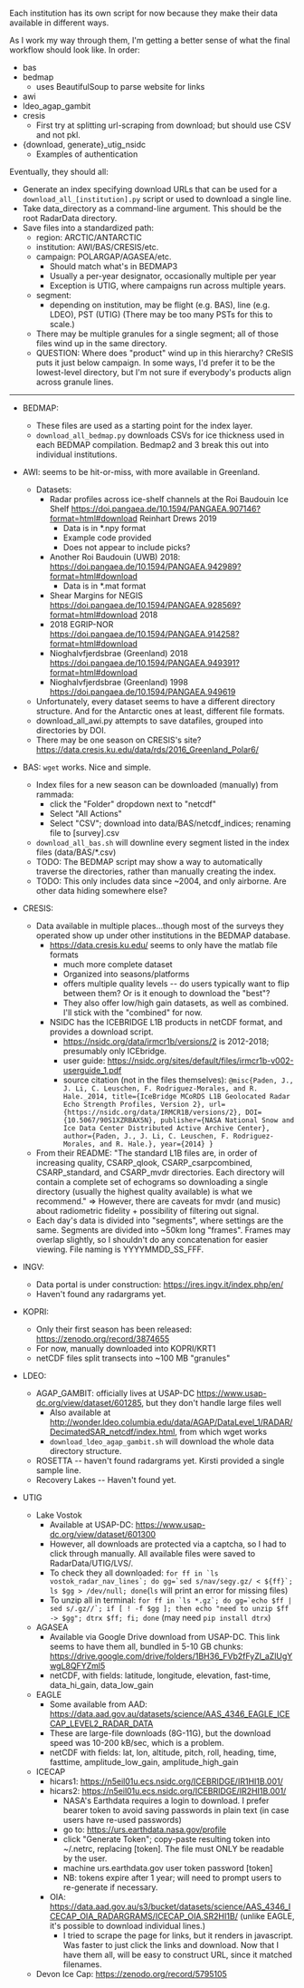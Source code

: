 Each institution has its own script for now because they make their data available in different ways.

As I work my way through them, I'm getting a better sense of what
the final workflow should look like. In order:
* bas
* bedmap
  * uses BeautifulSoup to parse website for links
* awi
* ldeo_agap_gambit
* cresis
  * First try at splitting url-scraping from download; but should use CSV and not pkl.
* {download, generate}_utig_nsidc
  * Examples of authentication

Eventually, they should all:
* Generate an index specifying download URLs that can be used for a `download_all_[institution].py` script or used to download a single line.
* Take data_directory as a command-line argument. This should be the root RadarData directory.
* Save files into a standardized path:
  * region: ARCTIC/ANTARCTIC
  * institution: AWI/BAS/CRESIS/etc.
  * campaign: POLARGAP/AGASEA/etc.
    * Should match what's in BEDMAP3
    * Usually a per-year designator, occasionally multiple per year
    * Exception is UTIG, where campaigns run across multiple years.
  * segment:
    * depending on institution, may be flight (e.g. BAS), line (e.g. LDEO), PST (UTIG) (There may be too many PSTs for this to scale.)
  * There may be multiple granules for a single segment; all of those files wind up in the same directory.
  * QUESTION: Where does "product" wind up in this hierarchy? CReSIS puts it just below campaign. In some ways, I'd prefer it to be the lowest-level directory, but I'm not sure if everybody's products align across granule lines.

--------------------

* BEDMAP:
  * These files are used as a starting point for the index layer.
  * `download_all_bedmap.py` downloads CSVs for ice thickness used in each BEDMAP compilation. Bedmap2 and 3 break this out into individual institutions.

* AWI: seems to be hit-or-miss, with more available in Greenland.
  * Datasets:
    * Radar profiles across ice-shelf channels at the Roi Baudouin Ice Shelf https://doi.pangaea.de/10.1594/PANGAEA.907146?format=html#download Reinhart Drews 2019
      * Data is in *.npy format
      * Example code provided
      * Does not appear to include picks?
    * Another Roi Baudouin (UWB) 2018: https://doi.pangaea.de/10.1594/PANGAEA.942989?format=html#download
      * Data is in *.mat format
    *  Shear Margins for NEGIS https://doi.pangaea.de/10.1594/PANGAEA.928569?format=html#download 2018
    * 2018 EGRIP-NOR https://doi.pangaea.de/10.1594/PANGAEA.914258?format=html#download
    * Nioghalvfjerdsbrae (Greenland) 2018 https://doi.pangaea.de/10.1594/PANGAEA.949391?format=html#download
    * Nioghalvfjerdsbrae (Greenland) 1998 https://doi.pangaea.de/10.1594/PANGAEA.949619
  * Unfortunately, every dataset seems to have a different directory structure. And for the Antarctic ones at least, different file formats.
  * download_all_awi.py attempts to save datafiles, grouped into directories by DOI.
  * There may be one season on CRESIS's site? https://data.cresis.ku.edu/data/rds/2016_Greenland_Polar6/

* BAS: `wget` works. Nice and simple.
  * Index files for a new season can be downloaded (manually) from rammada:
    * click the "Folder" dropdown next to "netcdf"
    * Select "All Actions"
    * Select "CSV"; download into data/BAS/netcdf_indices; renaming file to [survey].csv
  *  `download_all_bas.sh` will downline every segment listed in the index files (data/BAS/*.csv)
  * TODO: The BEDMAP script may show a way to automatically traverse the directories, rather than manually creating the index.
  * TODO: This only includes data since ~2004, and only airborne. Are other data hiding somewhere else?

* CRESIS:
  * Data available in multiple places...though most of the surveys they operated show up under other institutions in the BEDMAP database.
    * https://data.cresis.ku.edu/ seems to only have the matlab file formats
      * much more complete dataset
      * Organized into seasons/platforms
      * offers multiple quality levels -- do users typically want to flip between them? Or is it enough to download the "best"?
      * They also offer low/high gain datasets, as well as combined. I'll stick with the "combined" for now.
    * NSIDC has the ICEBRIDGE L1B products in netCDF format, and provides a download script.
      * https://nsidc.org/data/irmcr1b/versions/2 is 2012-2018; presumably only ICEbridge.
      * user guide: https://nsidc.org/sites/default/files/irmcr1b-v002-userguide_1.pdf
      * source citation (not in the files themselves): `@misc{Paden, J., J. Li, C. Leuschen, F. Rodriguez-Morales, and R. Hale._2014, title={IceBridge MCoRDS L1B Geolocated Radar Echo Strength Profiles, Version 2}, url={https://nsidc.org/data/IRMCR1B/versions/2}, DOI={10.5067/90S1XZRBAX5N}, publisher={NASA National Snow and Ice Data Center Distributed Active Archive Center}, author={Paden, J., J. Li, C. Leuschen, F. Rodriguez-Morales, and R. Hale.}, year={2014} }`
  * From their README: "The standard L1B files are, in order of increasing quality, CSARP_qlook, CSARP_csarpcombined, CSARP_standard, and CSARP_mvdr directories. Each directory will contain a complete set of echograms so downloading a single directory (usually the highest quality available) is what we recommend." => However, there are caveats for mvdr (and music) about radiometric fidelity + possibility of filtering out signal.
  * Each day's data is divided into "segments", where settings are the same. Segments are divided into ~50km long "frames". Frames may overlap slightly, so I shouldn't do any concatenation for easier viewing. File naming is YYYYMMDD_SS_FFF.

* INGV:
  * Data portal is under construction: https://ires.ingv.it/index.php/en/
  * Haven't found any radargrams yet.

* KOPRI:
  * Only their first season has been released: https://zenodo.org/record/3874655
  * For now, manually downloaded into KOPRI/KRT1
  * netCDF files split transects into ~100 MB "granules"

* LDEO:
  * AGAP_GAMBIT: officially lives at USAP-DC https://www.usap-dc.org/view/dataset/601285, but they don't handle large files well
    * Also available at http://wonder.ldeo.columbia.edu/data/AGAP/DataLevel_1/RADAR/DecimatedSAR_netcdf/index.html, from which wget works
    * `download_ldeo_agap_gambit.sh` will download the whole data directory structure.
  * ROSETTA -- haven't found radargrams yet. Kirsti provided a single sample line.
  * Recovery Lakes -- Haven't found yet.

* UTIG
  * Lake Vostok
    * Available at USAP-DC: https://www.usap-dc.org/view/dataset/601300
    * However, all downloads are protected via a captcha, so I had to click through manually. All available files were saved to RadarData/UTIG/LVS/.
    * To check they all downloaded: ```for ff in `ls vostok_radar_nav_lines`; do gg=`sed s/nav/segy.gz/ < ${ff}`; ls $gg > /dev/null; done```(`ls` will print an error for missing files)
    * To unzip all in terminal: ```for ff in `ls *.gz`; do gg=`echo $ff | sed s/.gz//`; if [ ! -f $gg ]; then echo "need to unzip $ff -> $gg"; dtrx $ff; fi; done``` (may need `pip install dtrx`)
  * AGASEA
    * Available via Google Drive download from USAP-DC. This link seems to have them all, bundled in 5-10 GB chunks: https://drive.google.com/drive/folders/1BH36_FVb2fFyZl_aZlUgYwgL8QFYZml5
    * netCDF, with fields: latitude, longitude, elevation, fast-time, data_hi_gain, data_low_gain
  * EAGLE
    * Some available from AAD: https://data.aad.gov.au/datasets/science/AAS_4346_EAGLE_ICECAP_LEVEL2_RADAR_DATA
    * These are large-file downloads (8G-11G), but the download speed was 10-200 kB/sec, which is a problem.
    * netCDF with fields: lat, lon, altitude, pitch, roll, heading, time, fasttime, amplitude_low_gain, amplitude_high_gain
  * ICECAP
    * hicars1: https://n5eil01u.ecs.nsidc.org/ICEBRIDGE/IR1HI1B.001/
    * hicars2: https://n5eil01u.ecs.nsidc.org/ICEBRIDGE/IR2HI1B.001/
      * NASA's Earthdata requires a login to download. I prefer bearer token to avoid saving passwords in plain text (in case users have re-used passwords)
      * go to: https://urs.earthdata.nasa.gov/profile
      * click "Generate Token"; copy-paste resulting token into ~/.netrc, replacing [token]. The file must ONLY be readable by the user.
      * machine urs.earthdata.gov user token password [token]
      * NB: tokens expire after 1 year; will need to prompt users to re-generate if necessary.
    * OIA: https://data.aad.gov.au/s3/bucket/datasets/science/AAS_4346_ICECAP_OIA_RADARGRAMS/ICECAP_OIA.SR2HI1B/ (unlike EAGLE, it's possible to download individual lines.)
      * I tried to scrape the page for links, but it renders in javascript. Was faster to just click the links and download. Now that I have them all, will be easy to construct URL, since it matched filenames.
  * Devon Ice Cap: https://zenodo.org/record/5795105

